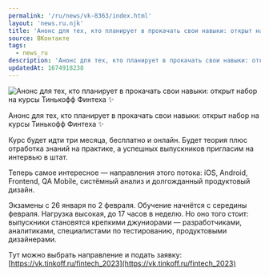 ```yaml
---
permalink: '/ru/news/vk-8363/index.html'
layout: 'news.ru.njk'
title: 'Анонс для тех, кто планирует в прокачать свои навыки: открыт набор на курсы Тинькофф Финтеха ✨'
source: ВКонтакте
tags:
  - news_ru
description: 'Анонс для тех, кто планирует в прокачать свои навыки: открыт набор на курсы Тинькофф Финтеха ✨'
updatedAt: 1674918238
---
```

![Анонс для тех, кто планирует в прокачать свои навыки: открыт набор на курсы Тинькофф Финтеха ✨](https://sun9-77.userapi.com/impg/aJEbHgBS1q9Drznj02xZ6y1XaweNsTqttTxoHw/ufLoAcDxGKY.jpg?size=1080x1080&quality=96&sign=1c67ca6d69a5b3f9a8bc6bb9f37ea507&c_uniq_tag=7gFQzXYh3eTXKxO2Kra1mD9HTu4w4qCyZcRARtFy_Fc&type=album)

Анонс для тех, кто планирует в прокачать свои навыки: открыт набор на курсы Тинькофф Финтеха ✨

Курс будет идти три месяца, бесплатно и онлайн. Будет теория плюс отработка знаний на практике, а успешных выпускников пригласим на интервью в штат.

Теперь самое интересное — направления этого потока: iOS, Android, Frontend, QA Mobile, систёмный анализ и долгожданный продуктовый дизайн.

Экзамены с 26 января по 2 февраля. Обучение начнётся с середины февраля. Нагрузка высокая, до 17 часов в неделю. Но оно того стоит: выпускники становятся крепкими джуниорами — разработчиками, аналитиками, специалистами по тестированию, продуктовыми дизайнерами.

Тут можно выбрать направление и подать заявку: [https://vk.tinkoff.ru/fintech_2023](https://vk.tinkoff.ru/fintech_2023)
